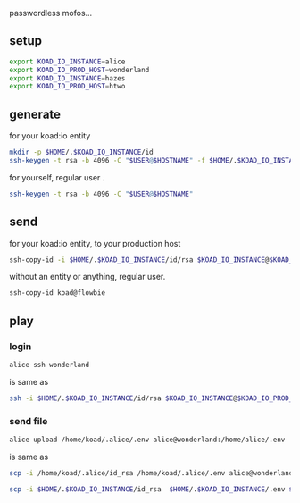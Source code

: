 
passwordless mofos...

## setup 
```bash
export KOAD_IO_INSTANCE=alice
export KOAD_IO_PROD_HOST=wonderland
export KOAD_IO_INSTANCE=hazes
export KOAD_IO_PROD_HOST=htwo
```




## generate 

for your koad:io entity
```bash
mkdir -p $HOME/.$KOAD_IO_INSTANCE/id
ssh-keygen -t rsa -b 4096 -C "$USER@$HOSTNAME" -f $HOME/.$KOAD_IO_INSTANCE/id/rsa
```

for yourself, regular user .
```bash
ssh-keygen -t rsa -b 4096 -C "$USER@$HOSTNAME"
```

## send  
for your koad:io entity, to your production host
```bash
ssh-copy-id -i $HOME/.$KOAD_IO_INSTANCE/id/rsa $KOAD_IO_INSTANCE@$KOAD_IO_PROD_HOST
```

without an entity or anything, regular user.
```bash
ssh-copy-id koad@flowbie
```



## play 

### login
```bash
alice ssh wonderland
```

is same as 
```bash
ssh -i $HOME/.$KOAD_IO_INSTANCE/id/rsa $KOAD_IO_INSTANCE@$KOAD_IO_PROD_HOST
```

### send file

```bash
alice upload /home/koad/.alice/.env alice@wonderland:/home/alice/.env
```
is same as
```bash
scp -i /home/koad/.alice/id_rsa /home/koad/.alice/.env alice@wonderland:/home/alice/.env
```
```bash
scp -i $HOME/.$KOAD_IO_INSTANCE/id_rsa  $HOME/.$KOAD_IO_INSTANCE/.env $KOAD_IO_INSTANCE@$KOAD_IO_PROD_HOST:/home/$KOAD_IO_INSTANCE/.env
```
